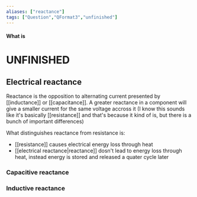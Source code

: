 ```yaml
---
aliases: ["reactance"]
tags: ["Question","QFormat3","unfinished"]
---
```


#### What is
# UNFINISHED

## Electrical reactance
Reactance is the opposition to alternating current presented by [[inductance]] or [[capacitance]]. 
A greater reactance in a component will give a smaller current for the same voltage accross it (I know this sounds like it's basically [[resistance]] and that's because it kind of is, but there is a bunch of important differences)

What distinguishes reactance from resistance is:
- [[resistance]] causes electrical energy loss through heat
- [[electrical reactance|reactance]] dosn't lead to energy loss through heat, instead energy is stored and released a quater cycle later

### Capacitive reactance


### Inductive reactance